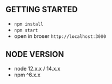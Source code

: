 ## GETTING STARTED

- ```npm install```
- ```npm start```
- open in broser ```http://localhost:3000```



## NODE VERSION

- node 12.x.x / 14.x.x
- npm ^6.x.x
